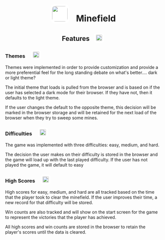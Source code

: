 <h1 align="center"><img src="https://raw.githubusercontent.com/FortAwesome/Font-Awesome/6.x/svgs/solid/person-digging.svg" style="background-color: white; border-radius: 25%; height: 50px; margin-right: 15px; padding: 6px; width: 50px;"> Minefield</h1>

<h2 align="center">Features<img src="https://raw.githubusercontent.com/FortAwesome/Font-Awesome/6.x/svgs/solid/gift.svg" style="background-color: white; border-radius: 25%; height: 20px; margin-left: 15px; padding: 6px; width: 20px;"></h2>

<h3>Themes <img src="https://raw.githubusercontent.com/FortAwesome/Font-Awesome/6.x/svgs/solid/paintbrush.svg" style="background-color: white; border-radius: 25%; height: 20px; margin-left: 15px; padding: 6px; width: 20px;"></h3>
<p>Themes were implemented in order to provide customization and provide a more preferential feel for the long standing debate on what's better.... dark or light theme?</p>
<p>The initial theme that loads is pulled from the browser and is based on if the user has selected a dark mode for their browser. If they have not, then it defaults to the light theme.</p>
<p>If the user changes the default to the opposite theme, this decision will be marked in the browser storage and will be retained for the next load of the browser when they try to sweep some mines.</p>

<h3>Difficulties <img src="https://raw.githubusercontent.com/FortAwesome/Font-Awesome/6.x/svgs/solid/stairs.svg" style="background-color: white; border-radius: 25%; height: 20px; margin-left: 15px; padding: 6px; width: 20px;"></h3> 
<p>The game was implemented with three difficulties: easy, medium, and hard.</p>
<p>The decision the user makes on their difficulty is stored in the browser and the game will load up with the last played difficulty. If the user has not played the game, it will default to easy</p>

<h3>High Scores <img src="https://raw.githubusercontent.com/FortAwesome/Font-Awesome/6.x/svgs/solid/ranking-star.svg" style="background-color: white; border-radius: 25%; height: 20px; margin-left: 15px; padding: 6px; width: 20px;"></h3>
<p>High scores for easy, medium, and hard are all tracked based on the time that the player took to clear the minefield. If the user improves their time, a new record for that difficulty will be stored.</p>
<p>Win counts are also tracked and will show on the start screen for the game to represent the victories that the player has achieved.</p>
<p>All high scores and win counts are stored in the browser to retain the player's scores until the data is cleared.</p>
